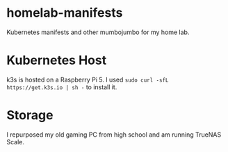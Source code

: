 # homelab-manifests
Kubernetes manifests and other mumbojumbo for my home lab.

# Kubernetes Host
k3s is hosted on a Raspberry Pi 5. I used `sudo curl -sfL https://get.k3s.io | sh -` to install it.

# Storage
I repurposed my old gaming PC from high school and am running TrueNAS Scale.
